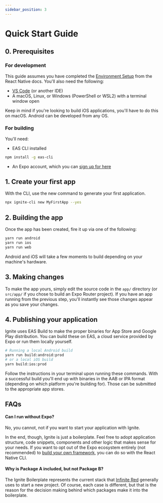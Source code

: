 ```yaml
---
sidebar_position: 3
---
```


# Quick Start Guide

## 0. Prerequisites

### For development

This guide assumes you have completed the [Environment Setup](https://reactnative.dev/docs/set-up-your-environment) from the React Native docs. You'll also need the following:

- [VS Code](https://code.visualstudio.com/) (or another IDE)
- A macOS, Linux, or Windows (PowerShell or WSL2) with a terminal window open

Keep in mind if you're looking to build iOS applications, you'll have to do this on macOS. Android can be developed from any OS.

### For building

You'll need:

- EAS CLI installed

```bash
npm install -g eas-cli
```

- An Expo account, which you can [sign up for here](https://expo.dev/signup)

## 1. Create your first app

With the CLI, use the new command to generate your first application.

```bash
npx ignite-cli new MyFirstApp --yes
```

## 2. Building the app

Once the app has been created, fire it up via one of the following:

```bash
yarn run android
yarn run ios
yarn run web
```

Android and iOS will take a few moments to build depending on your machine's hardware.

## 3. Making changes

To make the app yours, simply edit the source code in the `app/` directory (or `src/app/` if you chose to build an Expo Router project). If you have an app running from the previous step, you'll instantly see those changes appear as you save your changes.

## 4. Publishing your application

Ignite uses EAS Build to make the proper binaries for App Store and Google Play distribution. You can build these on EAS, a cloud service provided by Expo or run them locally yourself.

```bash
# Running a local Android build
yarn run build:android:prod
# or a local iOS build
yarn build:ios:prod
```

Follow the instructions in your terminal upon running these commands. With a successful build you'll end up with binaries in the AAB or IPA format (depending on which platform you're building for). Those can be submitted to the appropriate app stores.

## FAQs

#### Can I run without Expo?

No, you cannot, not if you want to start your application with Ignite.

In the end, though, Ignite is just a boilerplate. Feel free to adopt application structure, code snippets, components and other logic that makes sense for your needs. If you want to opt out of the Expo ecosystem entirely (not recommended) to [build your own framework](https://reactnative.dev/docs/getting-started-without-a-framework), you can do so with the React Native CLI.

#### Why is Package A included, but not Package B?

The Ignite Boilerplate represents the current stack that [Infinite Red](https://infinite.red) generally uses to start a new project. Of course, each case is different, but that is the reason for the decision making behind which packages make it into the boilerplate.
